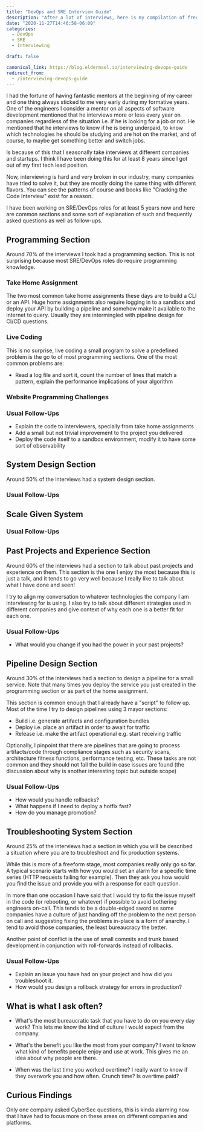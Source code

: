 ```yaml
---
title: "DevOps and SRE Interview Guide"
description: "After a lot of interviews, here is my compilation of frequently asked questions and sections"
date: "2020-11-27T14:46:58-06:00"
categories: 
  - DevOps
  - SRE  
  - Interviewing

draft: false

canonical_link: https://blog.eldermael.io/interviewing-devops-guide
redirect_from:
  - /interviewing-devops-guide
---
```


I had the fortune of having fantastic mentors at the beginning of my career and one thing always sticked to me very
early during my formative years. One of the engineers I consider a mentor on all aspects of software development 
mentioned that he interviews more or less every year on companies regardless of the situation i.e. if he is looking
for a job or not. He mentioned that he interviews to know if he is being underpaid, to know which technologies he should
be studying and are hot on the market, and of course, to maybe get something better and switch jobs.

Is because of this that I seasonally take interviews at different companies and startups. I think I have been doing this
for at least 8 years since I got out of my first tech lead position.

Now, interviewing is hard and very broken in our industry, many companies have tried to solve it, but they are mostly
doing the same thing with different flavors. You can see the patterns of course and books like "Cracking the Code 
Interview" exist for a reason.

I have been working on SRE/DevOps roles for at least 5 years now and here are common sections and some sort of
explanation of such and frequently asked questions as well as follow-ups.

## Programming Section

Around 70% of the interviews I took had a programming section. This is not surprising because most SRE/DevOps roles do
require programming knowledge.

### Take Home Assignment

The two most common take home assignments these days are to build a CLI or an API. Huge home assignments also require
logging in to a sandbox and deploy your API by building a pipeline and somehow make it available to the internet to
query. Usually they are intermingled with pipeline design for CI/CD questions.

### Live Coding

This is no surprise, live coding a small program to solve a predefined problem is the go to of most programming 
sections. One of the most common problems are:

- Read a log file and sort it, count the number of lines that match a pattern, explain the performance implications
  of your algorithm

### Website Programming Challenges

### Usual Follow-Ups

- Explain the code to interviewers, specially from take home assignments
- Add a small but not trivial improvement to the project you delivered
- Deploy the code itself to a sandbox environment, modify it to have some sort of observability

## System Design Section

Around 50% of the interviews had a system design section.

### Usual Follow-Ups

## Scale Given System

### Usual Follow-Ups

## Past Projects and Experience Section

Around 60% of the interviews had a section to talk about past projects and experience on them. This section is the one
I enjoy the most because this is just a talk, and it tends to go very well because I really like to talk about what I
have done and seen!

I try to align my conversation to whatever technologies the company I am interviewing for is using. I also try to talk
about different strategies used in different companies and give context of why each one is a better fit for each one.


### Usual Follow-Ups

- What would you change if you had the power in your past projects?

## Pipeline Design Section

Around 30% of the interviews had a section to design a pipeline for a small service. Note that many times you deploy
the service you just created in the programming section or as part of the home assignment.

This section is common enough that I already have a "script" to follow up. Most of the time I try to design pipelines
using 3 mayor sections:

- Build i.e. generate artifacts and configuration bundles
- Deploy i.e. place an artifact in order to await for traffic
- Release i.e. make the artifact operational e.g. start receiving traffic

Optionally, I pinpoint that there are pipelines that are going to process artifacts/code through compliance stages
such as security scans, architecture fitness functions, performance testing, etc. These tasks are not common and
they should not fail the build in case issues are found (the discussion about why is another interesting topic but
outside scope)

### Usual Follow-Ups

- How would you handle rollbacks?
- What happens if I need to deploy a hotfix fast?
- How do you manage promotion?

## Troubleshooting System Section

Around 25% of the interviews had a section in which you will be described a situation where you are to troubleshoot and
fix production systems.

While this is more of a freeform stage, most companies really only go so far. A typical scenario starts with how you
would set an alarm for a specific time series (HTTP requests failing for example). Then they ask you how would you
find the issue and provide you with a response for each question.

In more than one occasion I have said that I would try to fix the issue myself in the code (or rebooting, or whatever)
if possible to avoid bothering engineers on-call. This tends to be a double-edged sword as some companies have a culture
of just handing off the problem to the next person on call and suggesting fixing the problems in-place is a form of
anarchy. I tend to avoid those companies, the least bureaucracy the better.

Another point of conflict is the use of small commits and trunk based development in conjunction with roll-forwards
instead of rollbacks.


### Usual Follow-Ups

- Explain an issue you have had on your project and how did you troubleshoot it.
- How would you design a rollback strategy for errors in production?

## What is what I ask often?

- What's the most bureaucratic task that you have to do on you every day work? This lets me know the kind of culture I 
  would expect from the company.

- What's the benefit you like the most from your company? I want to know what kind of benefits people enjoy and use at
  work. This gives me an idea about why people are there.
  
- When was the last time you worked overtime? I really want to know if they overwork you and how often. Crunch time? Is
  overtime paid?

## Curious Findings

Only one company asked CyberSec questions, this is kinda alarming now that I have had to focus more on these areas
on different companies and platforms.